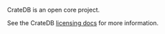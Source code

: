 CrateDB is an open core project.

See the CrateDB [licensing docs](https://github.com/crate/crate/blob/master/LICENSE.txt) for more information.
